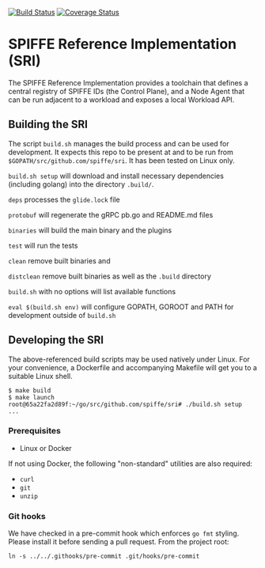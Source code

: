 [![Build Status](https://travis-ci.com/spiffe/sri.svg?token=pXzs6KRAUrxbEXnwHsPs&branch=master)](https://travis-ci.com/spiffe/sri)
[![Coverage Status](https://coveralls.io/repos/github/spiffe/sri/badge.svg?t=SrV7ye)](https://coveralls.io/github/spiffe/sri)

# SPIFFE Reference Implementation (SRI)

The SPIFFE Reference Implementation provides a toolchain that defines a central registry of
SPIFFE IDs (the Control Plane), and a Node Agent that can be run adjacent to a workload and
exposes a local Workload API.

## Building the SRI

The script `build.sh` manages the build process and can be used for development. It expects
this repo to be present at and to be run from `$GOPATH/src/github.com/spiffe/sri`. It has
been tested on Linux only.

`build.sh setup` will download and install necessary dependencies (including golang)
into the directory `.build/`.

`deps` processes the `glide.lock` file

`protobuf` will regenerate the gRPC pb.go and README.md files 

`binaries` will build the main binary and the plugins

`test` will run the tests

`clean` remove built binaries and 

`distclean` remove built binaries as well as the `.build` directory

`build.sh` with no options will list available functions

`eval $(build.sh env)` will configure GOPATH, GOROOT and PATH for development outside
of `build.sh`

## Developing the SRI

The above-referenced build scripts may be used natively under Linux. For your convenience,
a Dockerfile and accompanying Makefile will get you to a suitable Linux shell.

```
$ make build
$ make launch
root@65a22fa2d89f:~/go/src/github.com/spiffe/sri# ./build.sh setup
...
```

### Prerequisites

* Linux or Docker

If not using Docker, the following "non-standard" utilities are also required:

* `curl`
* `git`
* `unzip`

### Git hooks

We have checked in a pre-commit hook which enforces `go fmt` styling. Please install it
before sending a pull request. From the project root:

```
ln -s ../../.githooks/pre-commit .git/hooks/pre-commit
```

